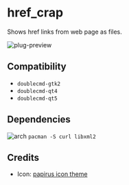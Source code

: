 href_crap
========
Shows href links from web page as files.

![plug-preview](https://i.imgur.com/Bwvho98.png)

## Compatibility
- `doublecmd-gtk2`
- `doublecmd-qt4`
- `doublecmd-qt5`

## Dependencies
![arch](https://wiki.archlinux.org/favicon.ico) `pacman -S curl libxml2`

## Credits
- Icon: [papirus icon theme](https://github.com/PapirusDevelopmentTeam/papirus-icon-theme)